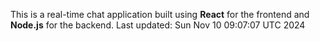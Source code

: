 This is a real-time chat application built using **React** for the frontend and **Node.js** for the backend.
Last updated: Sun Nov 10 09:07:07 UTC 2024
